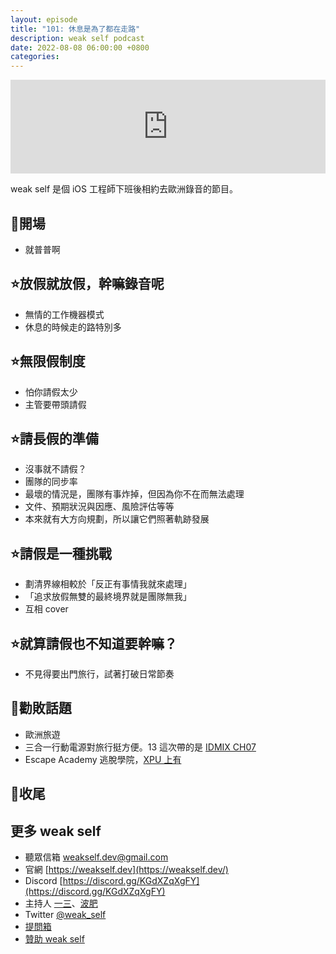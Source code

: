 ```yaml
---
layout: episode
title: "101: 休息是為了都在走路"
description: weak self podcast
date: 2022-08-08 06:00:00 +0800
categories:
---
```


<iframe src="https://www.listennotes.com/podcasts/weak-self/101-休息是為了都在走路-Tgtcs1YJRkC/embed/" width="100%" style="width: 1px; min-width: 100%;" frameborder="0" scrolling="no" loading="lazy"></iframe>

weak self 是個 iOS 工程師下班後相約去歐洲錄音的節目。

## 👋開場

- 就普普啊

## ⭐️放假就放假，幹嘛錄音呢

- 無情的工作機器模式
- 休息的時候走的路特別多

## ⭐️無限假制度

- 怕你請假太少
- 主管要帶頭請假

## ⭐️請長假的準備

- 沒事就不請假？
- 團隊的同步率
- 最壞的情況是，團隊有事炸掉，但因為你不在而無法處理
- 文件、預期狀況與因應、風險評估等等
- 本來就有大方向規劃，所以讓它們照著軌跡發展

## ⭐️請假是一種挑戰

- 劃清界線相較於「反正有事情我就來處理」
- 「追求放假無雙的最終境界就是團隊無我」
- 互相 cover

## ⭐️就算請假也不知道要幹嘛？

- 不見得要出門旅行，試著打破日常節奏

## 💸勸敗話題

- 歐洲旅遊
- 三合一行動電源對旅行挺方便。13 這次帶的是 [IDMIX CH07](https://www.idmix.com.tw/products/mr-charger-10000-ch07)
- Escape Academy 逃脫學院，[XPU 上有](https://www.xbox.com/zh-TW/games/store/escape-academy/9p3nt9h51rmr)

## 👋收尾

## 更多 weak self

- 聽眾信箱 [weakself.dev@gmail.com](mailto:weakself.dev@gmail.com)
- 官網 [https://weakself.dev](https://weakself.dev/)
- Discord [https://discord.gg/KGdXZqXgFY](https://discord.gg/KGdXZqXgFY)
- 主持人 [一三](https://twitter.com/ethanhuang13)、[波肥](https://twitter.com/PofatTseng)
- Twitter [@weak_self](https://twitter.com/weak_self)
- [提問箱](https://peing.net/zh-TW/weak_self)
- [贊助 weak self](https://weakself.dev/#donation)